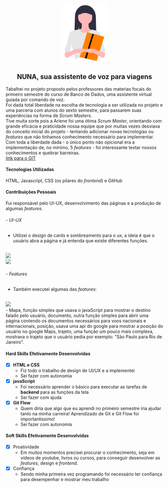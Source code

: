 <p align="center"> <img src="img/logo_nuna.png" class="center" width=150/> </p>
<h2 align="center">
NUNA, sua assistente de voz para viagens
</h2>

Tabalhei no projeto proposto pelos professores das materias focais do primeiro semestre do curso de Banco de Dados, uma assistente virtual guiada por comando de voz.<br>
Foi dada total liberdade na escolha de tecnologia a ser utilizada no projeto e uma parceria com alunos do sexto semestre, para passarem suas experiências na forma de <i>Scrum Masters</i>.<br>
Tive muita sorte pois a Ariene foi uma ótima <i>Scrum Master</i>, orientando com grande eficácia e praticidade nossa equipe que por muitas vezes desviava do conceito inicial do projeto - tentando adicionar novas tecnologias ou <i>features</i> que não tinhamos conhecimento necessário para implementar.<br>
Com toda a liberdade dada - o único ponto não opicional era a implementação de, no mínimo, 5 <i>features</i> - foi interessante testar nossos conhecimentos e quebrar barreiras.<br>
[link para o GIT](https://github.com/arienemaiara/assistente-voz-viagens)

#### Tecnologias Utilizadas
 HTML, Javascript, CSS (os pilares do <i>frontend</i>) e GitHub

#### Contribuições Pessoais
Fui responsável pelo UI-UX, desenvolvimento das páginas e a produção de algumas <i>features</i>.

###### <i>- UI-UX</i>
- Utilizei o design de cards e sombreamento para o ux, a ideia é que o usuário abra a página e já entenda que existe diferentes funções.
<br>
<img src="img/tela_login.png">
<br>
<img src="img/ui_ux.png">
<br>

###### <i>- Features</i>
- Também executei algumas das <i>features</i>:
<br>
<img src="img/feito-por-mim.png">
<br>
- Mapa, função simples que usava o javaScript para mostrar o destino falado pelo usuário, documento, outra função simples para abrir uma página contendo os documentos necessários para voos nacionais e internacionais, posição, usava uma api do google para mostrar a posição do usuário no google Maps, trajeto, uma função um pouco mais complexa, mostrava o trajeto que o usuário pedia por exemplo: "São Paulo para Rio de Janeiro".

#### Hard Skills Efetivamente Desenvolvidas

- [x] <b>HTML e CSS</b>
    - Fiz todo o trabalho de design de UI/UX e a implementei
    - Sei fazer com autonomia
- [x] <b>javaScript</b>
    - Foi necessário aprender o básico para executar as tarefas de <b>backend</b> para as funções da tela
    - Sei fazer com ajuda
- [x] <b>Git Flow</b>
    - Quem diria que algo que eu aprendi no primeiro semestre iria ajudar tanto na minha carreira! Aprendizado de Git e Git Flow foi importantíssimo!
    - Sei fazer com autonomia

#### Soft Skills Efetivamente Desenvolvidas
- [x] Proatividade<br>
    - Em muitos momentos precisei procurar o conhecimento, seja em vídeos de youtube, livros ou cursos, para conseguir desenvolver as <i>features</i>, design e <i>frontend</i>. 
- [x] Confiança<br>
    - Sendo minha primeira vez programando foi necessário ter confiança para desempenhar e mostrar meu trabalho
